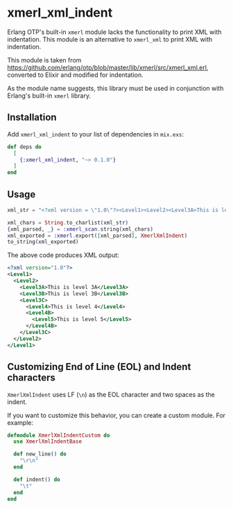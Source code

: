 # xmerl_xml_indent

Erlang OTP's built-in `xmerl` module lacks the functionality to print XML with indentation. This module is an alternative to `xmerl_xml` to print XML with indentation.

This module is taken from https://github.com/erlang/otp/blob/master/lib/xmerl/src/xmerl_xml.erl, converted to Elixir and modified for indentation.

As the module name suggests, this library must be used in conjunction with Erlang's built-in `xmerl` library.

## Installation

Add `xmerl_xml_indent` to your list of dependencies in `mix.exs`:

```elixir
def deps do
  [
    {:xmerl_xml_indent, "~> 0.1.0"}
  ]
end
```

## Usage

```elixir
xml_str = "<?xml version = \"1.0\"?><Level1><Level2><Level3A>This is level 3</Level3A><Level3B>This is level 3B</Level3B><Level3C><Level4>This is level 4</Level4><Level4B><Level5>This is level 5</Level5></Level4B></Level3C></Level2></Level1>"

xml_chars = String.to_charlist(xml_str)
{xml_parsed, _} = :xmerl_scan.string(xml_chars)
xml_exported = :xmerl.export([xml_parsed], XmerlXmlIndent)
to_string(xml_exported)
```

The above code produces XML output:

```xml
<?xml version="1.0"?>
<Level1>
  <Level2>
    <Level3A>This is level 3A</Level3A>
    <Level3B>This is level 3B</Level3B>
    <Level3C>
      <Level4>This is level 4</Level4>
      <Level4B>
        <Level5>This is level 5</Level5>
      </Level4B>
    </Level3C>
  </Level2>
</Level1>
```

## Customizing End of Line (EOL) and Indent characters

`XmerlXmlIndent` uses LF (`\n`) as the EOL character and two spaces as the indent.

If you want to customize this behavior, you can create a custom module. For example:

```elixir
defmodule XmerlXmlIndentCustom do
  use XmerlXmlIndentBase

  def new_line() do
    "\r\n"
  end

  def indent() do
    "\t"
  end
end
```
